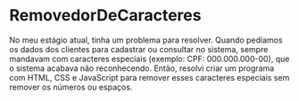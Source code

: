 # RemovedorDeCaracteres
No meu estágio atual, tinha um problema para resolver. Quando pedíamos os dados dos clientes para cadastrar ou consultar no sistema, sempre mandavam com caracteres especiais (exemplo: CPF: 000.000.000-00), que o sistema acabava não reconhecendo. Então, resolvi criar um programa com HTML, CSS e JavaScript para remover esses caracteres especiais sem remover os números ou espaços.
